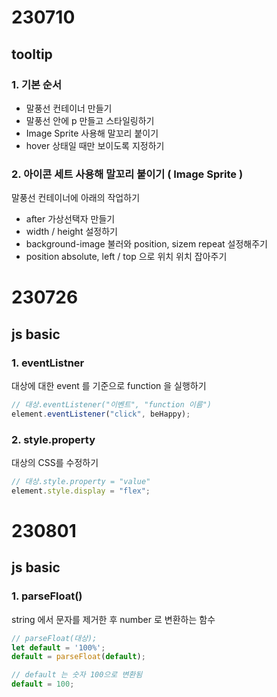 # 230710

## tooltip

### 1. 기본 순서

- 말풍선 컨테이너 만들기
- 말풍선 안에 p 만들고 스타일링하기
- Image Sprite 사용해 말꼬리 붙이기
- hover 상태일 때만 보이도록 지정하기

### 2. 아이콘 세트 사용해 말꼬리 붙이기 ( Image Sprite )

말풍선 컨테이너에 아래의 작업하기

- after 가상선택자 만들기
- width / height 설정하기
- background-image 불러와 position, sizem repeat 설정해주기
- position absolute, left / top 으로 위치 위치 잡아주기

# 230726

## js basic

### 1. eventListner

대상에 대한 event 를 기준으로 function 을 실행하기

```js
// 대상.eventListener("이벤트", "function 이름")
element.eventListener("click", beHappy);
```

### 2. style.property

대상의 CSS를 수정하기

```js
// 대상.style.property = "value"
element.style.display = "flex";
```

# 230801

## js basic

### 1. parseFloat()

string 에서 문자를 제거한 후 number 로 변환하는 함수

```js
// parseFloat(대상);
let default = '100%';
default = parseFloat(default);

// default 는 숫자 100으로 변환됨
default = 100;
```
